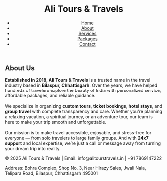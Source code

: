 <!DOCTYPE html>
<html lang="en">
<head>
  <meta charset="UTF-8" />
  <meta name="viewport" content="width=device-width, initial-scale=1.0"/>
  <title>About Us – Ali Tours & Travels</title>
  <script src="https://cdn.tailwindcss.com"></script>
</head>
<body class="bg-white text-gray-800 font-sans">

  <!-- Header -->
  <header class="bg-blue-900 text-white shadow">
    <div class="container mx-auto flex justify-between items-center p-4">
      <h1 class="text-xl font-bold">Ali Tours & Travels</h1>
      <nav>
        <ul class="flex space-x-4">
          <li><a href="index.html" class="hover:text-yellow-400">Home</a></li>
          <li><a href="about.html" class="hover:text-yellow-400">About</a></li>
          <li><a href="services.html" class="hover:text-yellow-400">Services</a></li>
          <li><a href="packages.html" class="hover:text-yellow-400">Packages</a></li>
          <li><a href="contact.html" class="hover:text-yellow-400">Contact</a></li>
        </ul>
      </nav>
    </div>
  </header>

  <!-- About Section -->
  <section class="py-16 px-6 bg-gray-100">
    <div class="max-w-4xl mx-auto text-center">
      <h2 class="text-4xl font-bold mb-4">About Us</h2>
      <p class="text-lg text-gray-700 leading-relaxed">
        <strong>Established in 2018, Ali Tours & Travels</strong> is a trusted name in the travel industry based in <strong>Bilaspur, Chhattisgarh</strong>.
        Over the years, we have helped hundreds of travelers explore the beauty of India with personalized service, affordable packages, and reliable guidance.
        <br/><br/>
        We specialize in organizing <strong>custom tours</strong>, <strong>ticket bookings</strong>, <strong>hotel stays</strong>, and <strong>group travel</strong> with complete transparency and care. Whether you're planning a relaxing vacation, a spiritual journey, or an adventure tour, our team is here to make your trip smooth and unforgettable.
        <br/><br/>
        Our mission is to make travel accessible, enjoyable, and stress-free for everyone — from solo travelers to large family groups. And with <strong>24x7 support</strong> and local expertise, we’re just a call or message away from turning your dream trip into reality.
      </p>
    </div>
  </section>

  <!-- Footer -->
  <footer class="bg-blue-900 text-white mt-12">
    <div class="container mx-auto p-6 text-center">
      <p>&copy; 2025 Ali Tours & Travels | Email: info@alitourstravels.in | +91 7869147222</p>
      <p>Address: Bohra Complex, Shop No. 3, Near Hirazy Sales, Jwali Nala, Telipara Road, Bilaspur, Chhattisgarh 495001</p>
    </div>
  </footer>

</body>
</html>
